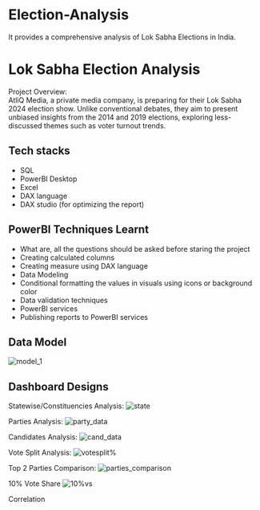 # Election-Analysis
It provides a comprehensive analysis of Lok Sabha Elections in India.
# Lok Sabha Election Analysis
 Project Overview:   
 AtliQ Media, a private media company, is preparing for their Lok Sabha 2024 election show. Unlike conventional debates, they aim to present unbiased insights from the 2014 and 2019 elections, exploring less-discussed themes such as voter turnout trends.
## Tech stacks
- SQL
- PowerBI Desktop
- Excel
- DAX language
- DAX studio (for optimizing the report)

## PowerBI Techniques Learnt
- What are, all the questions should be asked before staring the project
- Creating calculated columns
- Creating measure using DAX language
- Data Modeling
- Conditional formatting the values in visuals using icons or background color
- Data validation techniques
- PowerBI services
- Publishing reports to PowerBI services

## Data Model
![model_1](https://github.com/user-attachments/assets/822161b4-4e40-4970-8462-2010fd3cb705)

## Dashboard Designs
Statewise/Constituencies Analysis:
![state](https://github.com/user-attachments/assets/c1c54284-071d-4ba1-b878-5ebadeef283c)

Parties Analysis:
![party_data](https://github.com/user-attachments/assets/04954192-4c76-44b6-91b3-5750dc332207)

Candidates Analysis:
![cand_data](https://github.com/user-attachments/assets/542a2726-d98f-4f22-88fa-1dc283840ce3)

Vote Split Analysis:
![votesplit%](https://github.com/user-attachments/assets/b3b6c38b-b595-456e-96bb-7fae863de05b)

Top 2 Parties Comparison:
![parties_comparison](https://github.com/user-attachments/assets/b9972398-bd08-404b-80cf-b9171c65e3ff)

10% Vote Share
![10%vs](https://github.com/user-attachments/assets/e0c95a07-5f9b-456b-ba59-5df61b536129)

Correlation
